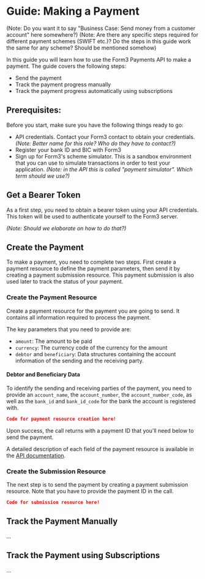 # Guide: Making a Payment

(Note: Do you want it to say "Business Case: Send money from a customer account" here somewhere?)
(Note: Are there any specific steps required for different payment schemes (SWIFT etc.)? Do the steps in this guide work the same for any scheme? Should be mentioned somehow)

In this guide you will learn how to use the Form3 Payments API to make a payment. The guide covers the following steps:
- Send the payment
- Track the payment progress manually
- Track the payment progress automatically using subscriptions

## Prerequisites:
Before you start, make sure you have the following things ready to go:
- API credentials. Contact your Form3 contact to obtain your credentials. _(Note: Better name for this role? Who do they have to contact?)_
- Register your bank ID and BIC with Form3
- Sign up for Form3's scheme simulator. This is a sandbox environment that you can use to simulate transactions in order to test your application. _(Note: in the API this is called "payment simulator". Which term should we use?)_


## Get a Bearer Token

As a first step, you need to obtain a bearer token using your API credentials. This token will be used to authenticate yourself to the Form3 server.

_(Note: Should we elaborate on how to do that?)_

## Create the Payment

To make a payment, you need to complete two steps. First create a payment resource to define the payment parameters, then send it by creating a payment submission resource. This payment submission is also used later to track the status of your payment.

### Create the Payment Resource

Create a payment resource for the payment you are going to send. It contains all information required to process the payment. 

The key parameters that you need to provide are:

- `amount`: The amount to be paid
- `currency`: The currency code of the currency for the amount
- `debtor` and `beneficiary`: Data structures containing the account information of the sending and the receiving party.


#### Debtor and Beneficiary Data

To identify the sending and receiving parties of the payment, you need to provide an `account_name`, the `account_number`, the `account_number_code`, as well as the `bank_id` and `bank_id_code` for the bank the account is registered with.

```json
Code for payment resource creation here!
```
Upon success, the call returns with a payment ID that you'll need below to send the payment.

A detailed description of each field of the payment resource is available in the [API documentation](http://draft-api-docs.form3.tech/?http#create92).



### Create the Submission Resource

The next step is to send the payment by creating a payment submission resource. Note that you have to provide the payment ID in the call.

```json
Code for submission resource here!
```



## Track the Payment Manually

...



## Track the Payment using Subscriptions

...





